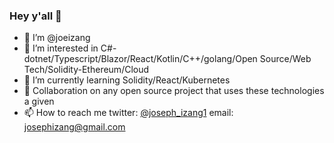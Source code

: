 ### Hey y'all 👋
- 👋 I’m @joeizang
- 👀 I’m interested in C#-dotnet/Typescript/Blazor/React/Kotlin/C++/golang/Open Source/Web Tech/Solidity-Ethereum/Cloud
- 🌱 I’m currently learning Solidity/React/Kubernetes
- 💞️ Collaboration on any open source project that uses these technologies a given
- 📫 How to reach me twitter: [@joseph_izang1](https://twitter.com/Joseph_Izang1) email: josephizang@gmail.com
<!--
**joeizang/joeizang** is a ✨ _special_ ✨ repository because its `README.md` (this file) appears on your GitHub profile.

Here are some ideas to get you started:

- 🔭 I’m currently working on ...
- 🌱 I’m currently learning ...
- 👯 I’m looking to collaborate on ...
- 🤔 I’m looking for help with ...
- 💬 Ask me about ...
- 📫 How to reach me: ...
- 😄 Pronouns: ...
- ⚡ Fun fact: ...
-->
